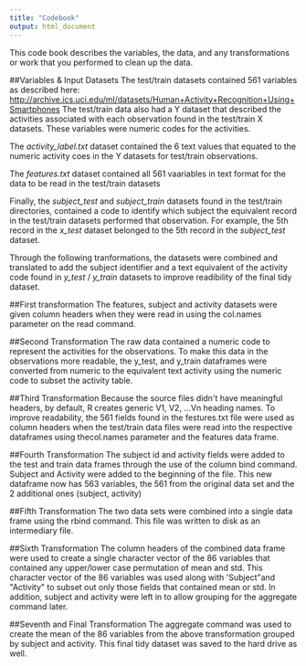 ```yaml
---
title: "Codebook"
output: html_document
---
```

 This code book describes the variables, the data, and any transformations or work that you performed to clean up the data.
 
##Variables & Input Datasets
 The test/train datasets contained 561 variables as described here:
 http://archive.ics.uci.edu/ml/datasets/Human+Activity+Recognition+Using+Smartphones 
 The test/train data also had a Y dataset that described the activities associated with each observation found in the test/train X datasets.  These variables were numeric codes for the activities.
 
 The *activity_label.txt* dataset contained the 6 text values that equated to the numeric activity coes in the Y datasets for test/train observations.
 
 The *features.txt* dataset contained all 561 vaariables in text format for the data to be read in the test/train datasets
 
 Finally, the *subject_test* and *subject_train* datasets found in the test/train directories, contained a code to identify which subject the equivalent record in the test/train datasets performed that observation.  For example, the 5th record in the *x_test* dataset belonged to the 5th record in the *subject_test* dataset.
 
 Through the following tranformations, the datasets were combined and translated to add the subject identifier and a text equivalent of the activity code found in *y_test* / *y_train* datasets to improve readibility of the final tidy dataset.
 
##First transformation
The features, subject and activity datasets were given column headers when they were read in using the col.names parameter on the read command.

##Second Transformation
The raw data contained a numeric code to represent the activities for the observations.  To make this data in the observations more readable, the y_test, and y_train dataframes were converted from numeric to the equivalent text activity using the numeric code to subset the activity table.

##Third Transformation
Because the source files didn't have meaningful headers, by default, R creates generic V1, V2, ...Vn heading names.  To improve readability, the 561 fields found in the festures.txt file were used as column headers when the test/train data files were read into the respective dataframes using thecol.names parameter and the features data frame.

##Fourth Transformation
The subject id and activity fields were added to the test and train data frames through the use of the column bind command.  Subject and Activity were added to the beginning of the file.  This new dataframe now has 563 variables, the 561 from the original data set and the 2 additional ones (subject, activity)

##Fifth Transformation
The two data sets were combined into a single data frame using the rbind command.  This file was written to disk as an intermediary file.

##Sixth Transformation
The column headers of the combined data frame were used to create a single character vector of the 86 variables that contained any upper/lower case permutation of mean and std.  This character vector of the 86 variables was used along with 'Subject"and "Activity" to subset out only those fields that contained mean or std.  In addition, subject and activity were left in to allow grouping for the aggregate command later.

##Seventh and Final Transformation
The aggregate command was used to create the mean of the 86 variables from the above transformation grouped by subject and activity.  This final tidy dataset was saved to the hard drive as well.
